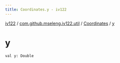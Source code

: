 ```yaml
---
title: Coordinates.y - iv122
---
```


[iv122](../../index.md) / [com.github.mseleng.iv122.util](../index.md) / [Coordinates](index.md) / [y](.)

# y

`val y: Double`
